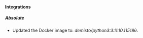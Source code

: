 
#### Integrations

##### Absolute
- Updated the Docker image to: *demisto/python3:3.11.10.115186*.



